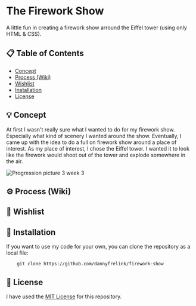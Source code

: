 # The Firework Show

A little fun in creating a firework show arround the Eiffel tower (using only HTML & CSS).

## 📋 Table of Contents

* [Concept](https://github.com/dannyfrelink/firework-show#-concept)
* [Process (Wiki)](https://github.com/dannyfrelink/firework-show#%EF%B8%8F-process-wiki)
* [Wishlist](https://github.com/dannyfrelink/firework-show#-wishlist)
* [Installation](https://github.com/dannyfrelink/firework-show#-installation)
* [License](https://github.com/dannyfrelink/firework-show#-license)

## 💡 Concept

At first I wasn't really sure what I wanted to do for my firework show. Especially what kind of scenery I wanted around the show. Eventually, I came up with the idea to do a full on firework show around a place of interest. As my place of interest, I chose the Eiffel tower. I wanted it to look like the firework would shoot out of the tower and explode somewhere in the air.

![Progression picture 3 week 3](https://github.com/dannyfrelink/firework-show/blob/main/images/progression-wiki4.png)

## ⚙️ Process (Wiki)



## 📝 Wishlist



## 🔧 Installation

If you want to use my code for your own, you can clone the repository as a local file:

```
    git clone https://github.com/dannyfrelink/firework-show
```

## 📄 License

I have used the [MIT License](https://github.com/dannyfrelink/firework-show/blob/main/LICENSE) for this repository.